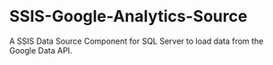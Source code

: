 # SSIS-Google-Analytics-Source
A SSIS Data Source Component for SQL Server to load data from the Google Data API.
